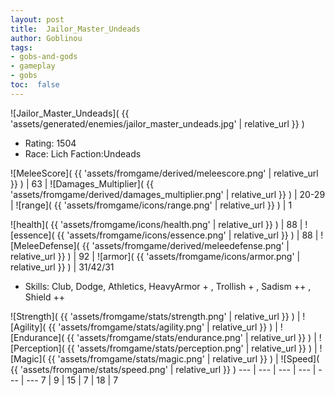 ```yaml
---
layout: post
title:  Jailor_Master_Undeads
author: Goblinou
tags:
- gobs-and-gods
- gameplay
- gobs
toc:  false
---
```


![Jailor_Master_Undeads]( {{ 'assets/generated/enemies/jailor_master_undeads.jpg' | relative_url }} )
- Rating: 1504
- Race: Lich  Faction:Undeads

![MeleeScore]( {{ 'assets/fromgame/derived/meleescore.png' | relative_url }} ) | 63 | ![Damages_Multiplier]( {{ 'assets/fromgame/derived/damages_multiplier.png' | relative_url }} ) | 20-29 | ![range]( {{ 'assets/fromgame/icons/range.png' | relative_url }} ) | 1


![health]( {{ 'assets/fromgame/icons/health.png' | relative_url }} ) | 88 | ![essence]( {{ 'assets/fromgame/icons/essence.png' | relative_url }} ) | 88 | ![MeleeDefense]( {{ 'assets/fromgame/derived/meleedefense.png' | relative_url }} ) | 92 | ![armor]( {{ 'assets/fromgame/icons/armor.png' | relative_url }} ) | 31/42/31

* Skills: Club, Dodge, Athletics, HeavyArmor + , Trollish + , Sadism ++ , Shield ++ 

![Strength]( {{ 'assets/fromgame/stats/strength.png' | relative_url }} ) | ![Agility]( {{ 'assets/fromgame/stats/agility.png' | relative_url }} ) | ![Endurance]( {{ 'assets/fromgame/stats/endurance.png' | relative_url }} ) | ![Perception]( {{ 'assets/fromgame/stats/perception.png' | relative_url }} ) | ![Magic]( {{ 'assets/fromgame/stats/magic.png' | relative_url }} ) | ![Speed]( {{ 'assets/fromgame/stats/speed.png' | relative_url }} )
--- | --- | --- | --- | --- | ---
7 | 9 | 15 | 7 | 18 | 7
